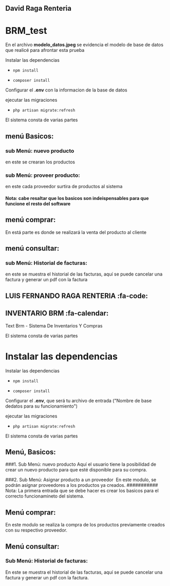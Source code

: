 ## David Raga Renteria

# BRM_test
En el archivo <strong> modelo_datos.jpeg </strong> se evidencia el modelo de base de datos que realicé para afrontar esta prueba

Instalar las dependencias
*     npm install
*     composer install

Configurar el <strong>.env</strong> con la informacion de la base de datos

ejecutar las migraciones
*     php artisan migrate:refresh
El sistema consta de varias partes

## menú Basicos:
### sub Menú: nuevo producto 
en este se crearan los productos

### <strong>sub Menú: proveer producto: </strong> 
en este cada proveedor surtira de productos al sistema
#### Nota: cabe resaltar que los basicos son indeispensables para que funcione el resto del software

## menú comprar:
En está parte es donde se realizará la venta del producto al cliente

## menú consultar:

### <strong>sub Menú: Historial de facturas: </strong> 
en este se muestra el historial de las facturas, aquí se puede cancelar una factura y generar un pdf con la factura




## LUIS FERNANDO RAGA RENTERIA :fa-code:

## INVENTARIO BRM :fa-calendar:
Text Brm - Sistema De Inventarios Y Compras

El sistema consta de varias partes


# Instalar las dependencias

Instalar las dependencias
*     npm install
*     composer install

Configurar el <strong>.env</strong>, que será tu archivo de entrada ("Nombre de base dedatos para su funcionamiento")

ejecutar las migraciones
*     php artisan migrate:refresh
El sistema consta de varias partes


## Menú, Basicos:
###1. Sub Menú: nuevo producto 
Aquí el usuario tiene la posibilidad de crear un nuevo producto para que esté disponible para su compra.

###2. Sub Menú: Asignar producto a un proveedor 
En este modulo, se podrán asignar proveedores a los productos ya creados.
########### Nota: La primera entrada que se debe hacer es crear los basicos para el correcto funcionamineto del sistema.

## Menú comprar:
En este modulo se realiza la compra de los productos previamente creados con su respectivo proveedor.

## Menú consultar:

### Sub Menú: Historial de facturas: 
En este se muestra el historial de las facturas, aquí se puede cancelar una factura y generar un pdf con la factura.